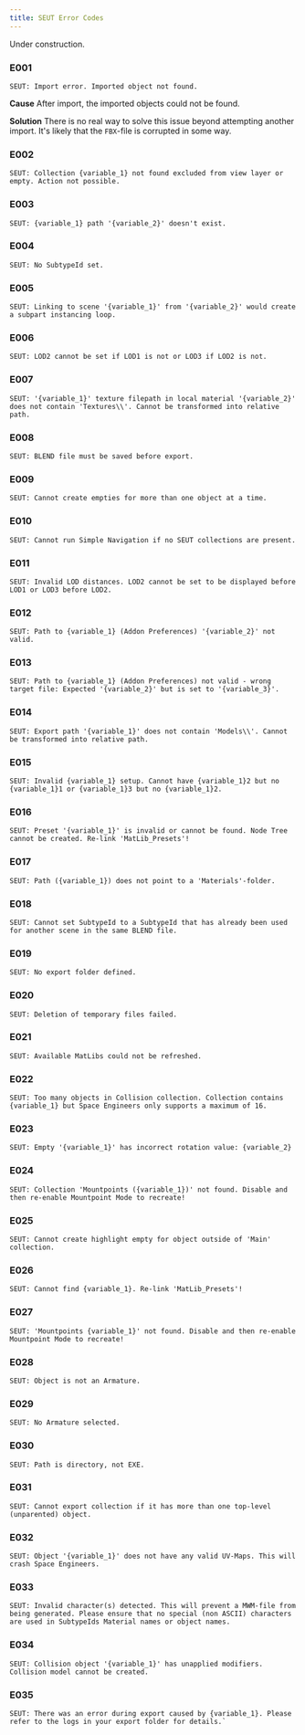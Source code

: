 ```yaml
---
title: SEUT Error Codes
---
```


Under construction.

### E001
```
SEUT: Import error. Imported object not found.
```

**Cause**
After import, the imported objects could not be found.

**Solution**
There is no real way to solve this issue beyond attempting another import. It's likely that the `FBX`-file is corrupted in some way.

### E002
```
SEUT: Collection {variable_1} not found excluded from view layer or empty. Action not possible.
```

### E003
```
SEUT: {variable_1} path '{variable_2}' doesn't exist.
```

### E004
```
SEUT: No SubtypeId set.
```

### E005
```
SEUT: Linking to scene '{variable_1}' from '{variable_2}' would create a subpart instancing loop.
```

### E006
```
SEUT: LOD2 cannot be set if LOD1 is not or LOD3 if LOD2 is not.
```

### E007
```
SEUT: '{variable_1}' texture filepath in local material '{variable_2}' does not contain 'Textures\\'. Cannot be transformed into relative path.
```

### E008
```
SEUT: BLEND file must be saved before export.
```

### E009
```
SEUT: Cannot create empties for more than one object at a time.
```

### E010
```
SEUT: Cannot run Simple Navigation if no SEUT collections are present.
```

### E011
```
SEUT: Invalid LOD distances. LOD2 cannot be set to be displayed before LOD1 or LOD3 before LOD2.
```

### E012
```
SEUT: Path to {variable_1} (Addon Preferences) '{variable_2}' not valid.
```

### E013
```
SEUT: Path to {variable_1} (Addon Preferences) not valid - wrong target file: Expected '{variable_2}' but is set to '{variable_3}'.
```

### E014
```
SEUT: Export path '{variable_1}' does not contain 'Models\\'. Cannot be transformed into relative path.
```

### E015
```
SEUT: Invalid {variable_1} setup. Cannot have {variable_1}2 but no {variable_1}1 or {variable_1}3 but no {variable_1}2.
```

### E016
```
SEUT: Preset '{variable_1}' is invalid or cannot be found. Node Tree cannot be created. Re-link 'MatLib_Presets'!
```

### E017
```
SEUT: Path ({variable_1}) does not point to a 'Materials'-folder.
```

### E018
```
SEUT: Cannot set SubtypeId to a SubtypeId that has already been used for another scene in the same BLEND file.
```

### E019
```
SEUT: No export folder defined.
```

### E020
```
SEUT: Deletion of temporary files failed.
```

### E021
```
SEUT: Available MatLibs could not be refreshed.
```

### E022
```
SEUT: Too many objects in Collision collection. Collection contains {variable_1} but Space Engineers only supports a maximum of 16.
```

### E023
```
SEUT: Empty '{variable_1}' has incorrect rotation value: {variable_2}
```

### E024
```
SEUT: Collection 'Mountpoints ({variable_1})' not found. Disable and then re-enable Mountpoint Mode to recreate!
```

### E025
```
SEUT: Cannot create highlight empty for object outside of 'Main' collection.
```

### E026
```
SEUT: Cannot find {variable_1}. Re-link 'MatLib_Presets'!
```

### E027
```
SEUT: 'Mountpoints {variable_1}' not found. Disable and then re-enable Mountpoint Mode to recreate!
```

### E028
```
SEUT: Object is not an Armature.
```

### E029
```
SEUT: No Armature selected.
```

### E030
```
SEUT: Path is directory, not EXE.
```

### E031
```
SEUT: Cannot export collection if it has more than one top-level (unparented) object.
```

### E032
```
SEUT: Object '{variable_1}' does not have any valid UV-Maps. This will crash Space Engineers.
```

### E033
```
SEUT: Invalid character(s) detected. This will prevent a MWM-file from being generated. Please ensure that no special (non ASCII) characters are used in SubtypeIds Material names or object names.
```

### E034
```
SEUT: Collision object '{variable_1}' has unapplied modifiers. Collision model cannot be created.
```

### E035
```
SEUT: There was an error during export caused by {variable_1}. Please refer to the logs in your export folder for details.`